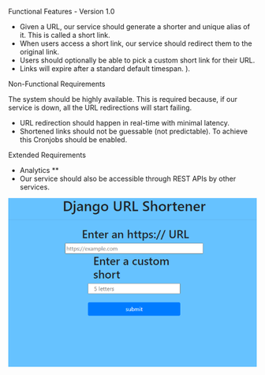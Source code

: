Functional Features - Version 1.0

- Given a URL, our service should generate a shorter and unique alias of it. This is called a short link. 
- When users access a short link, our service should redirect them to the original link. 
- Users should optionally be able to pick a custom short link for their URL. 
- Links will expire after a standard default timespan. ).

Non-Functional Requirements

The system should be highly available. This is required because, if our service is down, all the URL redirections will start failing.
- URL redirection should happen in real-time with minimal latency. 
- Shortened links should not be guessable (not predictable). To achieve this Cronjobs should be enabled. 

Extended Requirements

- Analytics **
- Our service should also be accessible through REST APIs by other services. 

![alt text](UrlShortener-v_1.0.png)